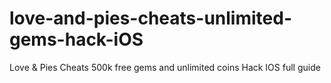 # love-and-pies-cheats-unlimited-gems-hack-iOS
Love &amp; Pies Cheats 500k free gems and unlimited coins Hack IOS full guide
